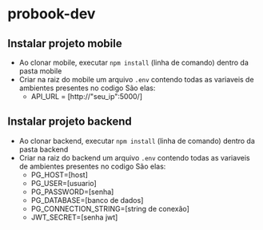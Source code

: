 # probook-dev


## Instalar projeto mobile
- Ao clonar mobile, executar ``npm install`` (linha de comando) dentro da pasta mobile
- Criar na raiz do mobile um arquivo ``.env`` contendo todas as variaveis de ambientes presentes no codigo
  São elas:
  - API_URL = [http://"seu_ip":5000/]
  

## Instalar projeto backend
- Ao clonar backend, executar ``npm install`` (linha de comando) dentro da pasta backend
- Criar na raiz do backend um arquivo ``.env`` contendo todas as variaveis de ambientes presentes no codigo
  São elas:
  - PG_HOST=[host]
  - PG_USER=[usuario]
  - PG_PASSWORD=[senha]
  - PG_DATABASE=[banco de dados]
  - PG_CONNECTION_STRING=[string de conexão]
  - JWT_SECRET=[senha jwt]
